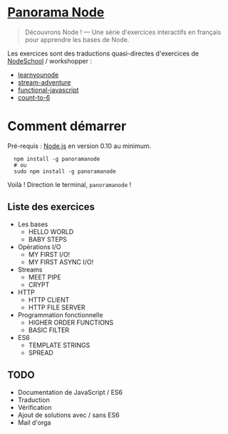 [Panorama Node](https://github.com/ThibWeb/panoramanode)
=====

> Découvrons Node ! — Une série d'exercices interactifs en français pour apprendre les bases de Node.

Les exercices sont des traductions quasi-directes d'exercices de [NodeSchool](http://nodeschool.io/) / workshopper :

- [learnyounode](https://github.com/rvagg/learnyounode)
- [stream-adventure](https://github.com/substack/stream-adventure)
- [functional-javascript](http://nodeschool.io)
- [count-to-6](https://github.com/domenic/count-to-6)

# Comment démarrer

Pré-requis : [Node.js](http://nodejs.org/) en version 0.10 au minimum.

```
  npm install -g panoramanode
  # ou
  sudo npm install -g panoramanode
```

Voilà ! Direction le terminal, `panoramanode` !

## Liste des exercices

- Les bases
  + HELLO WORLD
  + BABY STEPS
- Opérations I/O
  + MY FIRST I/O!
  + MY FIRST ASYNC I/O!
- Streams
  + MEET PIPE
  + CRYPT
- HTTP
  + HTTP CLIENT
  + HTTP FILE SERVER
- Programmation fonctionnelle
  + HIGHER ORDER FUNCTIONS
  + BASIC FILTER
- ES6
  + TEMPLATE STRINGS
  + SPREAD

## TODO

- Documentation de JavaScript / ES6
- Traduction
- Vérification
- Ajout de solutions avec / sans ES6
- Mail d'orga

